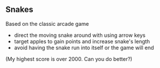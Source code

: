 ## Snakes

Based on the classic arcade game

- direct the moving snake around with using arrow keys
- target apples to gain points and increase snake's length
- avoid having the snake run into itself or the game will end

(My highest score is over 2000. Can you do better?)
